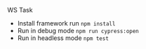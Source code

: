 WS Task

- Install framework run
``npm install``
- Run in debug mode
``npm run cypress:open``
- Run in headless mode
``npm test``